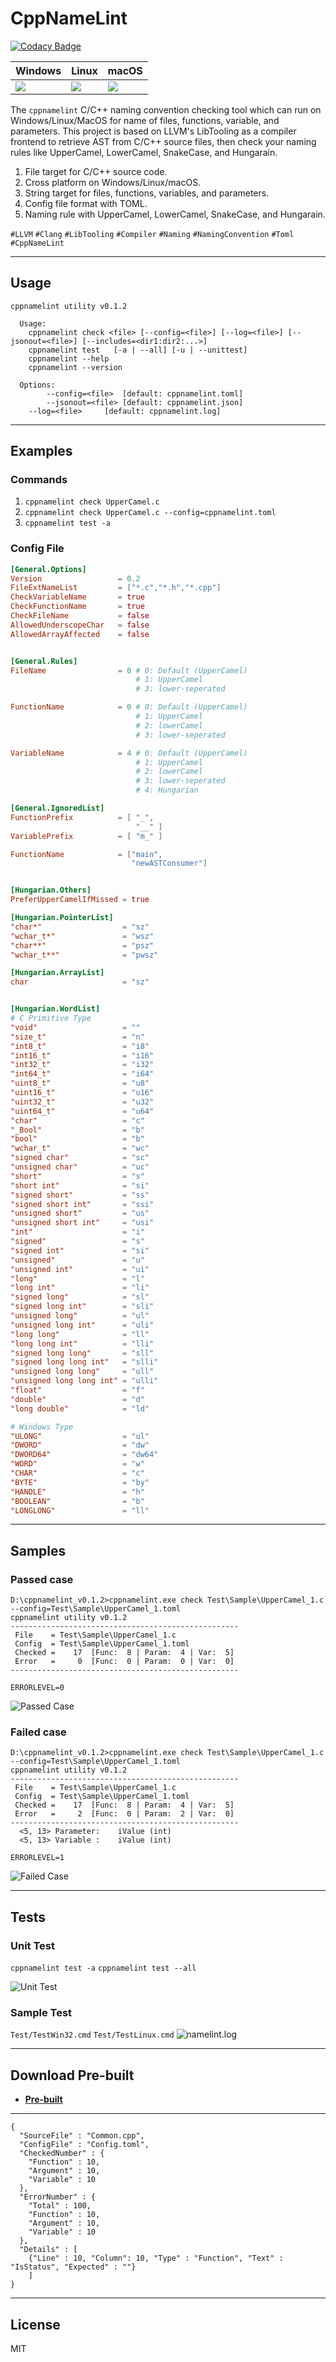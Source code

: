 # **CppNameLint**

[![Codacy Badge](https://api.codacy.com/project/badge/Grade/43b938056017438d886670b354e52485)](https://app.codacy.com/manual/dougpuob/cpp-namelint?utm_source=github.com&utm_medium=referral&utm_content=dougpuob/cpp-namelint&utm_campaign=Badge_Grade_Dashboard)

| Windows | Linux | macOS |
|---------|-------|-------|
|![](https://dev.azure.com/CppNameLint/cpp-namelint/_apis/build/status/cpp-namelint?branchName=master&jobName=Windows) |![](https://dev.azure.com/CppNameLint/cpp-namelint/_apis/build/status/cpp-namelint?branchName=master&jobName=Linux)   | ![](https://dev.azure.com/CppNameLint/cpp-namelint/_apis/build/status/cpp-namelint?branchName=master&jobName=macOS)


The `cppnamelint` C/C++ naming convention checking tool which can run on Windows/Linux/MacOS for name of files, functions, variable, and parameters. This project is based on LLVM's LibTooling as a compiler frontend to retrieve AST from C/C++ source files, then check your naming rules like UpperCamel, LowerCamel, SnakeCase, and Hungarain.

1. File target for C/C++ source code.
1. Cross platform on Windows/Linux/macOS.
1. String target for files, functions, variables, and parameters.
1. Config file format with TOML.
1. Naming rule with UpperCamel, LowerCamel, SnakeCase, and Hungarain.


`#LLVM` `#Clang` `#LibTooling` `#Compiler` `#Naming` `#NamingConvention` `#Toml` `#CppNameLint`

----------

## **Usage**
```
cppnamelint utility v0.1.2

  Usage:
    cppnamelint check <file> [--config=<file>] [--log=<file>] [--jsonout=<file>] [--includes=<dir1:dir2:...>]
    cppnamelint test   [-a | --all] [-u | --unittest]
    cppnamelint --help
    cppnamelint --version

  Options:
        --config=<file>  [default: cppnamelint.toml]
        --jsonout=<file> [default: cppnamelint.json]
    --log=<file>     [default: cppnamelint.log]
```


----------

## **Examples**

### **Commands**

1. `cppnamelint check UpperCamel.c`
1. `cppnamelint check UpperCamel.c --config=cppnamelint.toml`
1. `cppnamelint test -a`

### **Config File**

```toml
[General.Options]
Version                 = 0.2
FileExtNameList         = ["*.c","*.h","*.cpp"]
CheckVariableName       = true
CheckFunctionName       = true
CheckFileName           = false
AllowedUnderscopeChar   = false
AllowedArrayAffected    = false


[General.Rules]
FileName                = 0 # 0: Default (UpperCamel)
                            # 1: UpperCamel
                            # 3: lower-seperated

FunctionName            = 0 # 0: Default (UpperCamel)
                            # 1: UpperCamel
                            # 2: lowerCamel
                            # 3: lower-seperated

VariableName            = 4 # 0: Default (UpperCamel)
                            # 1: UpperCamel
                            # 2: lowerCamel
                            # 3: lower-seperated
                            # 4: Hungarian

[General.IgnoredList]
FunctionPrefix          = [ "_",
                            "__" ]
VariablePrefix          = [ "m_" ]

FunctionName            = ["main",
                           "newASTConsumer"]


[Hungarian.Others]
PreferUpperCamelIfMissed = true

[Hungarian.PointerList]
"char*"                  = "sz"
"wchar_t*"               = "wsz"
"char**"                 = "psz"
"wchar_t**"              = "pwsz"

[Hungarian.ArrayList]
char                     = "sz"


[Hungarian.WordList]
# C Primitive Type
"void"                   = ""
"size_t"                 = "n"
"int8_t"                 = "i8"
"int16_t"                = "i16"
"int32_t"                = "i32"
"int64_t"                = "i64"
"uint8_t"                = "u8"
"uint16_t"               = "u16"
"uint32_t"               = "u32"
"uint64_t"               = "u64"
"char"                   = "c"
"_Bool"                  = "b"
"bool"                   = "b"
"wchar_t"                = "wc"
"signed char"            = "sc"
"unsigned char"          = "uc"
"short"                  = "s"
"short int"              = "si"
"signed short"           = "ss"
"signed short int"       = "ssi"
"unsigned short"         = "us"
"unsigned short int"     = "usi"
"int"                    = "i"
"signed"                 = "s"
"signed int"             = "si"
"unsigned"               = "u"
"unsigned int"           = "ui"
"long"                   = "l"
"long int"               = "li"
"signed long"            = "sl"
"signed long int"        = "sli"
"unsigned long"          = "ul"
"unsigned long int"      = "uli"
"long long"              = "ll"
"long long int"          = "lli"
"signed long long"       = "sll"
"signed long long int"   = "slli"
"unsigned long long"     = "ull"
"unsigned long long int" = "ulli"
"float"                  = "f"
"double"                 = "d"
"long double"            = "ld"

# Windows Type
"ULONG"                  = "ul"
"DWORD"                  = "dw"
"DWORD64"                = "dw64"
"WORD"                   = "w"
"CHAR"                   = "c"
"BYTE"                   = "by"
"HANDLE"                 = "h"
"BOOLEAN"                = "b"
"LONGLONG"               = "ll"
```

----------

## **Samples**

### **Passed case**

```shell
D:\cppnamelint_v0.1.2>cppnamelint.exe check Test\Sample\UpperCamel_1.c --config=Test\Sample\UpperCamel_1.toml
cppnamelint utility v0.1.2
---------------------------------------------------
 File    = Test\Sample\UpperCamel_1.c
 Config  = Test\Sample\UpperCamel_1.toml
 Checked =    17  [Func:  8 | Param:  4 | Var:  5]
 Error   =     0  [Func:  0 | Param:  0 | Var:  0]
---------------------------------------------------

ERRORLEVEL=0
```
  
![Passed Case](https://i.imgur.com/JmULdqR.png)

### **Failed case**

```shell
D:\cppnamelint_v0.1.2>cppnamelint.exe check Test\Sample\UpperCamel_1.c --config=Test\Sample\UpperCamel_1.toml
cppnamelint utility v0.1.2
---------------------------------------------------
 File    = Test\Sample\UpperCamel_1.c
 Config  = Test\Sample\UpperCamel_1.toml
 Checked =    17  [Func:  8 | Param:  4 | Var:  5]
 Error   =     2  [Func:  0 | Param:  2 | Var:  0]
---------------------------------------------------
  <5, 13> Parameter:    iValue (int)
  <5, 13> Variable :    iValue (int)

ERRORLEVEL=1
```
  
![Failed Case](https://i.imgur.com/YLWolw0.png)


----------

## **Tests**

### **Unit Test**

`cppnamelint test -a`
`cppnamelint test --all`

![Unit Test](https://i.imgur.com/a09h4Yg.png)


### **Sample Test**

`Test/TestWin32.cmd`
`Test/TestLinux.cmd`
![namelint.log](https://i.imgur.com/rEnoOs4.png)


----------

## **Download Pre-built**

- [**Pre-built**](https://github.com/dougpuob/cpp-namelint/releases)


----------


```
{
  "SourceFile" : "Common.cpp",
  "ConfigFile" : "Config.toml",
  "CheckedNumber" : {
    "Function" : 10,
    "Argument" : 10,
    "Variable" : 10
  },
  "ErrorNumber" : {
    "Total" : 100,
    "Function" : 10,
    "Argument" : 10,
    "Variable" : 10
  },
  "Details" : [
    {"Line" : 10, "Column": 10, "Type" : "Function", "Text" : "IsStatus", "Expected" : ""}
    ]
}
```


----------


## License
MIT
